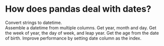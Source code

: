 # How does pandas deal with dates? 
Convert strings to datetime.<br/>
Assemble a datetime from multiple columns.
Get year, month and day.
Get the week of year, the day of week, and leap year.
Get the age from the date of birth.
Improve performance by setting date column as the index.

